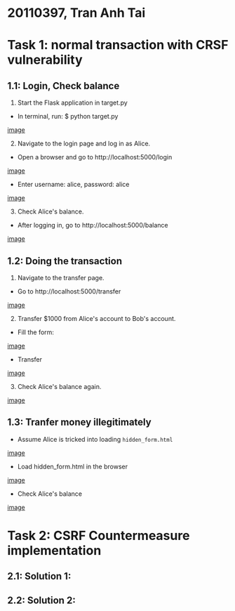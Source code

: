 
# 20110397, Tran Anh Tai
# Task 1: normal transaction with CRSF vulnerability
## 1.1: Login, Check balance
1. Start the Flask application in target.py
- In terminal, run: $ python target.py
  
[image](https://github.com/)

2. Navigate to the login page and log in as Alice.
- Open a browser and go to http://localhost:5000/login
  
[image](https://github.com/)

- Enter username: alice, password: alice
 
[image](https://github.com/)

3. Check Alice's balance.
- After logging in, go to http://localhost:5000/balance

[image](https://github.com/)

## 1.2: Doing the transaction
1. Navigate to the transfer page.
- Go to http://localhost:5000/transfer
  
[image](https://github.com/)

2. Transfer $1000 from Alice's account to Bob's account.
- Fill the form:
 
[image](https://github.com/)

- Transfer

[image](https://github.com/)

3. Check Alice's balance again.

[image](https://github.com/)

## 1.3: Tranfer money illegitimately
- Assume Alice is tricked into loading `hidden_form.html`
  
[image](https://github.com/)

- Load hidden_form.html in the browser

[image](https://github.com/)

- Check Alice's balance

[image](https://github.com/)

# Task 2: CSRF Countermeasure implementation
## 2.1: Solution 1:

## 2.2: Solution 2:
